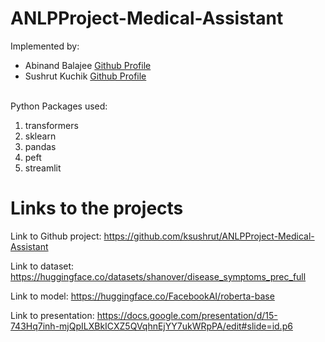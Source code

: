 # ANLPProject-Medical-Assistant
Implemented by: 
<ul>
  <li>Abinand Balajee <a href="">Github Profile</a></li>
  <li>Sushrut Kuchik <a href="https://github.com/ksushrut">Github Profile</a></li>
</ul>
<br>
Python Packages used:
<ol>
  <li>transformers</li>
  <li>sklearn</li>
  <li>pandas</li>
  <li>peft</li>
  <li>streamlit</li>
</ol>
<p>
  <h1>Links to the projects</h1>

Link to Github project: https://github.com/ksushrut/ANLPProject-Medical-Assistant

Link to dataset: https://huggingface.co/datasets/shanover/disease_symptoms_prec_full

Link to model: https://huggingface.co/FacebookAI/roberta-base

Link to presentation: https://docs.google.com/presentation/d/15-743Hq7inh-mjQpILXBkICXZ5QVqhnEjYY7ukWRpPA/edit#slide=id.p6

</p>

